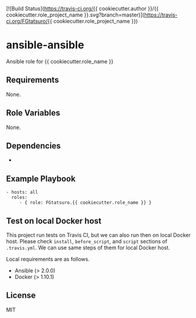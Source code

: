 [![Build Status](https://travis-ci.org/{{ cookiecutter.author }}/{{ cookiecutter.role_project_name }}.svg?branch=master)](https://travis-ci.org/FGtatsuro/{{ cookiecutter.role_project_name }})

ansible-ansible
===============

Ansible role for {{ cookiecutter.role_name }}

Requirements
------------

None.

Role Variables
--------------

None.

Dependencies
------------

- <The dependencies for your role>

Example Playbook
----------------

    - hosts: all
      roles:
         - { role: FGtatsuro.{{ cookiecutter.role_name }} }

Test on local Docker host
-------------------------

This project run tests on Travis CI, but we can also run then on local Docker host.
Please check `install`, `before_script`, and `script` sections of `.travis.yml`. 
We can use same steps of them for local Docker host.

Local requirements are as follows.

- Ansible (> 2.0.0)
- Docker (> 1.10.1)


License
-------

MIT
